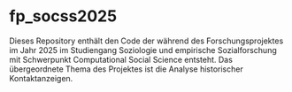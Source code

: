 # fp_socss2025
Dieses Repository enthält den Code der während des Forschungsprojektes im Jahr 2025 im Studiengang Soziologie und empirische Sozialforschung mit Schwerpunkt Computational Social Science entsteht. Das übergeordnete Thema des Projektes ist die Analyse historischer Kontaktanzeigen.
